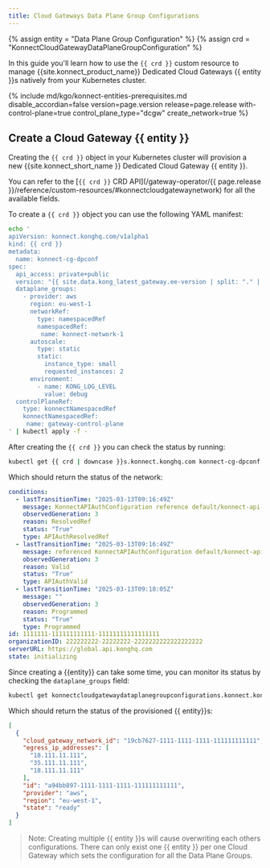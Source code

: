 ```yaml
---
title: Cloud Gateways Data Plane Group Configurations
---
```


{% assign entity = "Data Plane Group Configuration" %}
{% assign crd = "KonnectCloudGatewayDataPlaneGroupConfiguration" %}

In this guide you'll learn how to use the `{{ crd }}` custom resource to
manage {{site.konnect_product_name}} Dedicated Cloud Gateways {{ entity }}s natively from your Kubernetes cluster.

{% include md/kgo/konnect-entities-prerequisites.md disable_accordian=false version=page.version release=page.release
with-control-plane=true control_plane_type="dcgw" create_network=true %}

## Create a Cloud Gateway {{ entity }}

Creating the `{{ crd }}` object in your Kubernetes cluster will provision a new {{site.konnect_short_name }} Dedicated Cloud Gateway {{ entity }}.

You can refer to the [`{{ crd }}` CRD API](/gateway-operator/{{ page.release }}/reference/custom-resources/#konnectcloudgatewaynetwork)
for all the available fields.

To create a `{{ crd }}` object you can use the following YAML manifest:

```bash
echo '
apiVersion: konnect.konghq.com/v1alpha1
kind: {{ crd }}
metadata:
  name: konnect-cg-dpconf
spec:
  api_access: private+public
  version: "{{ site.data.kong_latest_gateway.ee-version | split: "." | slice: 0,2 | join: "." }}"
  dataplane_groups:
    - provider: aws
      region: eu-west-1
      networkRef:
        type: namespacedRef
        namespacedRef:
         name: konnect-network-1
      autoscale:
        type: static
        static:
          instance_type: small
          requested_instances: 2
      environment:
        - name: KONG_LOG_LEVEL
          value: debug
  controlPlaneRef:
    type: konnectNamespacedRef
    konnectNamespacedRef:
     name: gateway-control-plane
' | kubectl apply -f -
```

After creating the `{{ crd }}` you can check the status by running:

```bash
kubectl get {{ crd | downcase }}s.konnect.konghq.com konnect-cg-dpconf -o=jsonpath='{.status}' | yq -p json
```

Which should return the status of the network:

```yaml
conditions:
  - lastTransitionTime: "2025-03-13T09:16:49Z"
    message: KonnectAPIAuthConfiguration reference default/konnect-api-auth is resolved
    observedGeneration: 3
    reason: ResolvedRef
    status: "True"
    type: APIAuthResolvedRef
  - lastTransitionTime: "2025-03-13T09:16:49Z"
    message: referenced KonnectAPIAuthConfiguration default/konnect-api-auth is valid
    observedGeneration: 3
    reason: Valid
    status: "True"
    type: APIAuthValid
  - lastTransitionTime: "2025-03-13T09:18:05Z"
    message: ""
    observedGeneration: 3
    reason: Programmed
    status: "True"
    type: Programmed
id: 1111111-111111111111-11111111111111111
organizationID: 222222222-22222222-2222222222222222222
serverURL: https://global.api.konghq.com
state: initializing
```

Since creating a {{entity}} can take some time, you can monitor its status by checking the `dataplane_groups` field:

```bash
kubectl get konnectcloudgatewaydataplanegroupconfigurations.konnect.konghq.com eu-west-1 -o=jsonpath='{.status.dataplane_groups}'  | jq
```

Which should return the status of the provisioned {{ entity}}s:

```json
[
  {
    "cloud_gateway_network_id": "19cb7627-1111-1111-1111-111111111111",
    "egress_ip_addresses": [
      "18.111.11.111",
      "35.111.11.111",
      "18.111.11.111"
    ],
    "id": "a94bb897-1111-1111-1111-111111111111",
    "provider": "aws",
    "region": "eu-west-1",
    "state": "ready"
  }
]
```

> Note: Creating multiple {{ entity }}s will cause overwriting each others configurations.
> There can only exist one {{ entity }} per one Cloud Gateway which sets the configuration
> for all the Data Plane Groups.
